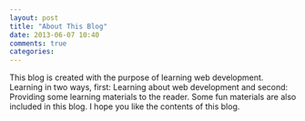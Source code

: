 ```yaml
---
layout: post
title: "About This Blog"
date: 2013-06-07 10:40
comments: true
categories:
---
```


This blog is created with the purpose of learning web development. Learning in two ways, first: Learning about web development and second: Providing some learning materials to the reader.
Some fun materials are also included in this blog.
I hope you like the contents of this blog.
